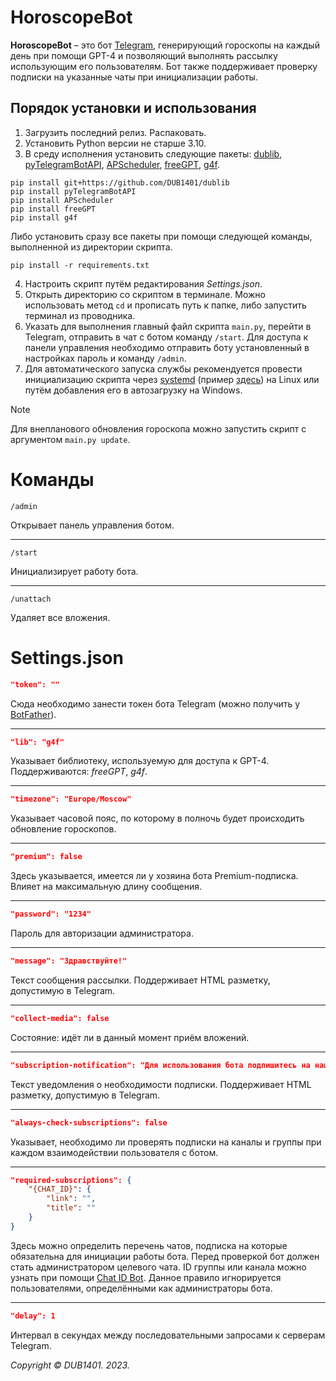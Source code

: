 # HoroscopeBot
**HoroscopeBot** – это бот [Telegram](https://telegram.org/), генерирующий гороскопы на каждый день при помощи GPT-4 и позволяющий выполнять рассылку использующим его пользователям. Бот также поддерживает проверку подписки на указанные чаты при инициализации работы.

## Порядок установки и использования
1. Загрузить последний релиз. Распаковать.
2. Установить Python версии не старше 3.10.
3. В среду исполнения установить следующие пакеты: [dublib](https://github.com/DUB1401/dublib), [pyTelegramBotAPI](https://github.com/eternnoir/pyTelegramBotAPI?ysclid=loq3f2bmuz181940716), [APScheduler](https://github.com/agronholm/apscheduler), [freeGPT](https://github.com/Ruu3f/freeGPT), [g4f](https://github.com/xtekky/gpt4free).
```
pip install git+https://github.com/DUB1401/dublib
pip install pyTelegramBotAPI
pip install APScheduler
pip install freeGPT
pip install g4f
```
Либо установить сразу все пакеты при помощи следующей команды, выполненной из директории скрипта.
```
pip install -r requirements.txt
```
4. Настроить скрипт путём редактирования _Settings.json_.
5. Открыть директорию со скриптом в терминале. Можно использовать метод `cd` и прописать путь к папке, либо запустить терминал из проводника.
6. Указать для выполнения главный файл скрипта `main.py`, перейти в Telegram, отправить в чат с ботом команду `/start`. Для доступа к панели управления необходимо отправить боту установленный в настройках пароль и команду `/admin`.
7. Для автоматического запуска службы рекомендуется провести инициализацию скрипта через [systemd](https://github.com/systemd/systemd) (пример [здесь](https://github.com/DUB1401/HoroscopeBot/tree/main/systemd)) на Linux или путём добавления его в автозагрузку на Windows.

> [!NOTE]  
> Для внепланового обновления гороскопа можно запустить скрипт с аргументом `main.py update`.

# Команды
```
/admin
```
Открывает панель управления ботом.
___
```
/start
```
Инициализирует работу бота.
___
```
/unattach
```
Удаляет все вложения.

# Settings.json
```JSON
"token": ""
```
Сюда необходимо занести токен бота Telegram (можно получить у [BotFather](https://t.me/BotFather)).
___
```JSON
"lib": "g4f"
```
Указывает библиотеку, используемую для доступа к GPT-4. Поддерживаются: _freeGPT_, _g4f_.
___
```JSON
"timezone": "Europe/Moscow"
```
Указывает часовой пояс, по которому в полночь будет происходить обновление гороскопов.
___

```JSON
"premium": false
```
Здесь указывается, имеется ли у хозяина бота Premium-подписка. Влияет на максимальную длину сообщения.
___
```JSON
"password": "1234"
```
Пароль для авторизации администратора.
___
```JSON
"message": "Здравствуйте!"
```
Текст сообщения рассылки. Поддерживает HTML разметку, допустимую в Telegram.
___
```JSON
"collect-media": false
```
Состояние: идёт ли в данный момент приём вложений.
___
```JSON
"subscription-notification": "Для использования бота подпишитесь на наши чаты."
```
Текст уведомления о необходимости подписки. Поддерживает HTML разметку, допустимую в Telegram.
___
```JSON
"always-check-subscriptions": false
```
Указывает, необходимо ли проверять подписки на каналы и группы при каждом взаимодействии пользователя с ботом.
___
```JSON
"required-subscriptions": {
	"{CHAT_ID}": {
		"link": "",
		"title": ""
	}
}
```
Здесь можно определить перечень чатов, подписка на которые обязательна для инициации работы бота. Перед проверкой бот должен стать администратором целевого чата. ID группы или канала можно узнать при помощи [Chat ID Bot](https://t.me/chat_id_echo_bot). Данное правило игнорируется пользователями, определёнными как администраторы бота.
___
```JSON
"delay": 1
```
Интервал в секундах между последовательными запросами к серверам Telegram.

_Copyright © DUB1401. 2023._
